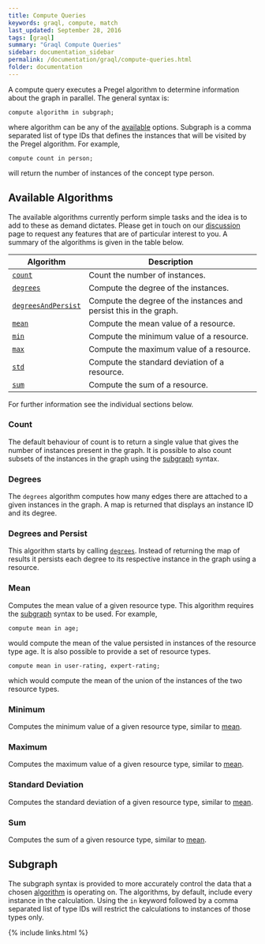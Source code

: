 ```yaml
---
title: Compute Queries
keywords: graql, compute, match
last_updated: September 28, 2016
tags: [graql]
summary: "Graql Compute Queries"
sidebar: documentation_sidebar
permalink: /documentation/graql/compute-queries.html
folder: documentation
---
```


A compute query executes a Pregel algorithm to determine information about the graph in parallel. The general syntax is:

```
compute algorithm in subgraph;
```

where algorithm can be any of the [available](#available-algorithms) options. Subgraph is a comma separated list of
type IDs that defines the instances that will be visited by the Pregel algorithm. For example,

```
compute count in person;
```

will return the number of instances of the concept type person.

## Available Algorithms

The available algorithms currently perform simple tasks and the idea is to add to these as demand dictates. Please get
in touch on our [discussion](https://discuss.grakn.ai/) page to request any features that are of particular interest
to you. A summary of the algorithms is given in the table below.

| Algorithm | Description                                   |
| ----------- | --------------------------------------------- |
| [`count`](#count)     | Count the number of instances.                        |
| [`degrees`](#degrees)       | Compute the degree of the instances.                           |
| [`degreesAndPersist`](#degrees-and-persist)    | Compute the degree of the instances and persist this in the graph. |
| [`mean`](#mean)    | Compute the mean value of a resource.                           |
| [`min`](#minimum)    | Compute the minimum value of a resource. |
| [`max`](#maximum)    | Compute the maximum value of a resource. |
| [`std`](#standard-deviation)    | Compute the standard deviation of a resource. |
| [`sum`](#sum)    | Compute the sum of a resource. |

For further information see the individual sections below.

### Count

The default behaviour of count is to return a single value that gives the number of instances present in the graph. It
is possible to also count subsets of the instances in the graph using the [subgraph](#subgraph) syntax.

### Degrees

The `degrees` algorithm computes how many edges there are attached to a given instances in the graph. A map is returned
that displays an instance ID and its degree.

### Degrees and Persist

This algorithm starts by calling [`degrees`](#degrees). Instead of returning the map of results it persists each degree
to its respective instance in the graph using a resource.

### Mean

Computes the mean value of a given resource type. This algorithm requires the [subgraph](#subgraph) syntax to be used.
For example,

```
compute mean in age;
```

would compute the mean of the value persisted in instances of the resource type age. It is also possible to provide a
set of resource types.

```
compute mean in user-rating, expert-rating;
```

which would compute the mean of the union of the instances of the two resource types.

### Minimum

Computes the minimum value of a given resource type, similar to [mean](#mean).

### Maximum

Computes the maximum value of a given resource type, similar to [mean](#mean).

### Standard Deviation

Computes the standard deviation of a given resource type, similar to [mean](#mean).

### Sum

Computes the sum of a given resource type, similar to [mean](#mean).

## Subgraph

The subgraph syntax is provided to more accurately control the data that a chosen [algorithm](#available-algorithms) is
operating on. The algorithms, by default, include every instance in the calculation. Using the `in` keyword followed by
a comma separated list of type IDs will restrict the calculations to instances of those types only.

{% include links.html %}
